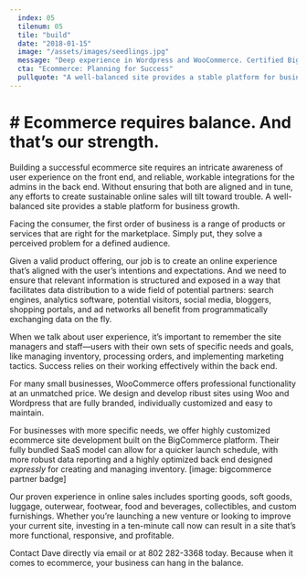 ```yaml
---
  index: 05
  tilenum: 05
  tile: "build"
  date: "2018-01-15"
  image: "/assets/images/seedlings.jpg"
  message: "Deep experience in Wordpress and WooCommerce. Certified BigCommerce partner. We build sites that sell."
  cta: "Ecommerce: Planning for Success"
  pullquote: "A well-balanced site provides a stable platform for business growth."
---
```


# # Ecommerce requires balance. And that’s our strength.

Building a successful ecommerce site requires an intricate awareness of user experience on the front end, and reliable, workable integrations for the admins in the back end. Without ensuring that both are aligned and in tune, any efforts to create sustainable online sales will tilt toward trouble. A well-balanced site provides a stable platform for business growth.

Facing the consumer, the first order of business is a range of products or services that are right for the marketplace. Simply put, they solve a perceived problem for a defined audience.

Given a valid product offering, our job is to create an online experience that’s aligned with the user’s intentions and expectations. And we need to ensure that relevant information is structured and exposed in a way that facilitates data distribution to a wide field of potential partners: search engines, analytics software, potential visitors, social media, bloggers, shopping portals, and ad networks all benefit from programmatically exchanging data on the fly.

When we talk about user experience, it’s important to remember the site managers and staff—users with their own sets of specific needs and goals, like managing inventory, processing orders, and implementing marketing tactics. Success relies on their working effectively within the back end.

For many small businesses, WooCommerce offers professional functionality at an unmatched price. We design and develop ribust sites using Woo and Wordpress that are fully branded, individually customized and easy to maintain.

For businesses with more specific needs, we offer highly customized ecommerce site development built on the BigCommerce platform. Their fully bundled SaaS model can allow for a quicker launch schedule, with more robust data reporting and a highly optimized back end designed _expressly_ for creating and managing inventory. [image: bigcommerce partner badge]

Our proven experience in online sales includes sporting goods, soft goods, luggage, outerwear, footwear, food and beverages, collectibles, and custom furnishings. Whether you’re launching a new venture or looking to improve your current site, investing in a ten-minute call now can result in a site that’s more functional, responsive, and profitable.

Contact Dave directly via email or at 802 282-3368 today. Because when it comes to ecommerce, your business can hang in the balance.
